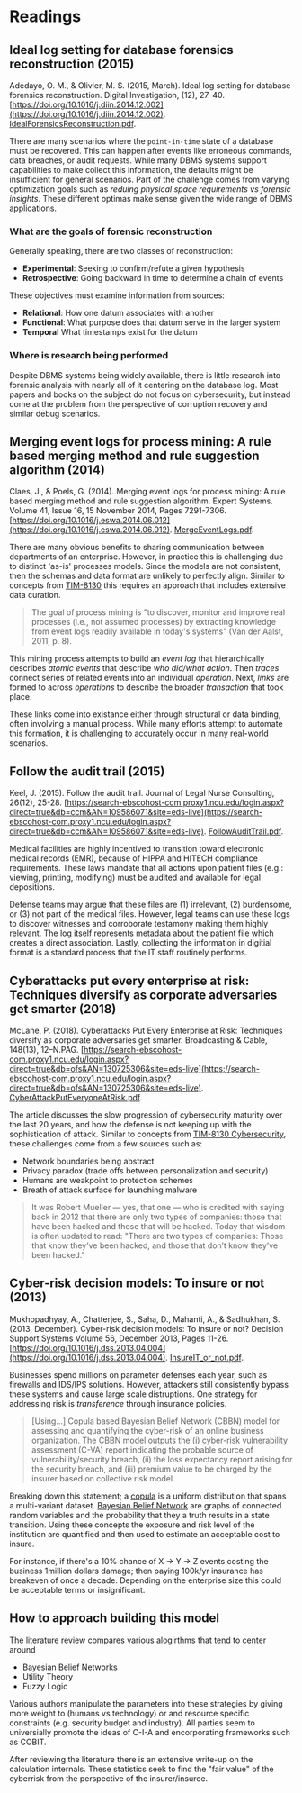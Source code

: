 # Readings

## Ideal log setting for database forensics reconstruction (2015)

Adedayo, O. M., & Olivier, M. S. (2015, March). Ideal log setting for database forensics reconstruction. Digital Investigation, (12), 27-40. [https://doi.org/10.1016/j.diin.2014.12.002](https://doi.org/10.1016/j.diin.2014.12.002). [IdealForensicsReconstruction.pdf](IdealForensicsReconstruction.pdf).

There are many scenarios where the `point-in-time` state of a database must be recovered.  This can happen after events like erroneous commands, data breaches, or audit requests.  While many DBMS systems support capabilities to make collect this information, the defaults might be insufficient for general scenarios.  Part of the challenge comes from varying optimization goals such as _reduing physical space requirements vs forensic insights_.  These different optimas make sense given the wide range of DBMS applications.

### What are the goals of forensic reconstruction

Generally speaking, there are two classes of reconstruction:

- __Experimental__: Seeking to confirm/refute a given hypothesis
- __Retrospective__: Going backward in time to determine a chain of events

These objectives must examine information from sources:

- __Relational__: How one datum associates with another
- __Functional__: What purpose does that datum serve in the larger system
- __Temporal__ What timestamps exist for the datum

### Where is research being performed

Despite DBMS systems being widely available, there is little research into forensic analysis with nearly all of it centering on the database log.  Most papers and books on the subject do not focus on cybersecurity, but instead come at the problem from the perspective of corruption recovery and similar debug scenarios.

## Merging event logs for process mining: A rule based merging method and rule suggestion algorithm (2014)

Claes, J., & Poels, G. (2014). Merging event logs for process mining: A rule based merging method and rule suggestion algorithm. Expert Systems. Volume 41, Issue 16, 15 November 2014, Pages 7291-7306. [https://doi.org/10.1016/j.eswa.2014.06.012](https://doi.org/10.1016/j.eswa.2014.06.012). [MergeEventLogs.pdf](MergeEventLogs.pdf).

There are many obvious benefits to sharing communication between departments of an enterprise.  However, in practice this is challenging due to distinct 'as-is' processes models.  Since the models are not consistent, then the schemas and data format are unlikely to perfectly align.  Similar to concepts from [TIM-8130](https://github.com/dr-natetorious/TIM-8130-Data_Mining) this requires an approach that includes extensive data curation.

> The goal of process mining is "to discover, monitor and improve real processes (i.e., not assumed processes) by extracting knowledge from event logs readily available in today's systems" (Van der Aalst, 2011, p. 8).

This mining process attempts to build an _event log_ that hierarchically describes _atomic events_ that describe _who did/what action_.  Then _traces_ connect series of related events into an individual _operation_.  Next, _links_ are formed to across _operations_ to describe the broader _transaction_ that took place.

These links come into existance either through structural or data binding, often involving a manual process.  While many efforts attempt to automate this formation, it is challenging to accurately occur in many real-world scenarios.

## Follow the audit trail (2015)

Keel, J. (2015). Follow the audit trail. Journal of Legal Nurse Consulting, 26(12), 25-28. [https://search-ebscohost-com.proxy1.ncu.edu/login.aspx?direct=true&db=ccm&AN=109586071&site=eds-live](https://search-ebscohost-com.proxy1.ncu.edu/login.aspx?direct=true&db=ccm&AN=109586071&site=eds-live). [FollowAuditTrail.pdf](FollowAuditTrail.pdf).

Medical facilities are highly incentived to transition toward electronic medical records (EMR), because of HIPPA and HITECH compliance requirements.  These laws mandate that all actions upon patient files (e.g.: viewing, printing, modifying) must be audited and available for legal depositions.

Defense teams may argue that these files are (1) irrelevant, (2) burdensome, or (3) not part of the medical files. However, legal teams can use these logs to discover witnesses and corroborate testamony making them highly relevant.  The log itself represents metadata about the patient file which creates a direct association.  Lastly, collecting the information in digitial format is a standard process that the IT staff routinely performs.  

## Cyberattacks put every enterprise at risk: Techniques diversify as corporate adversaries get smarter (2018)

McLane, P. (2018). Cyberattacks Put Every Enterprise at Risk: Techniques diversify as corporate adversaries get smarter. Broadcasting & Cable, 148(13), 12–N.PAG. [https://search-ebscohost-com.proxy1.ncu.edu/login.aspx?direct=true&db=ofs&AN=130725306&site=eds-live](https://search-ebscohost-com.proxy1.ncu.edu/login.aspx?direct=true&db=ofs&AN=130725306&site=eds-live). [CyberAttackPutEveryoneAtRisk.pdf](CyberAttackPutEveryoneAtRisk.pdf).

The article discusses the slow progression of cybersecurity maturity over the last 20 years, and how the defense is not keeping up with the sophistication of attack.  Similar to concepts from [TIM-8130 Cybersecurity](https://github.com/dr-natetorious/TIM-8301-Principals_of_CyberSecurity), these challenges come from a few sources such as:

- Network boundaries being abstract
- Privacy paradox (trade offs between personalization and security)
- Humans are weakpoint to protection schemes
- Breath of attack surface for launching malware

> It was Robert Mueller — yes, that one — who is credited with saying back in 2012 that there are only two types of companies: those that have been hacked and those that will be hacked. Today that wisdom is often updated to read: "There are two types of companies: Those that know they’ve been hacked, and those that don’t know they’ve been hacked."

## Cyber-risk decision models: To insure or not (2013)

Mukhopadhyay, A., Chatterjee, S., Saha, D., Mahanti, A., & Sadhukhan, S. (2013, December). Cyber-risk decision models: To insure or not? Decision Support Systems Volume 56, December 2013, Pages 11-26. [https://doi.org/10.1016/j.dss.2013.04.004](https://doi.org/10.1016/j.dss.2013.04.004). [InsureIT_or_not.pdf](InsureIT_or_not.pdf).

Businesses spend millions on parameter defenses each year, such as firewalls and IDS/IPS solutions.  However, attackers still consistently bypass these systems and cause large scale distruptions.  One strategy for addressing risk is _transference_ through insurance policies.

> [Using...] Copula based Bayesian Belief Network (CBBN) model for assessing and quantifying the cyber-risk of an online business organization. The CBBN model outputs the (i) cyber-risk vulnerability assessment
(C-VA) report indicating the probable source of vulnerability/security breach, (ii) the loss expectancy report arising for the security breach, and (iii) premium value to be charged by the insurer based on collective risk model.

Breaking down this statement; a [copula](https://www.investopedia.com/terms/c/copula.asp) is a uniform distribution that spans a multi-variant dataset.  [Bayesian Belief Network](https://towardsdatascience.com/introduction-to-bayesian-belief-networks-c012e3f59f1b) are graphs of connected random variables and the probability that they a truth results in a state transition.  Using these concepts the exposure and risk level of the institution are quantified and then used to estimate an acceptable cost to insure.

For instance, if there's a 10% chance of X -> Y -> Z events costing the business 1million dollars damage; then paying 100k/yr insurance has breakeven of once a decade.  Depending on the enterprise size this could be acceptable terms or insignificant.

## How to approach building this model

The literature review compares various alogirthms that tend to center around

- Bayesian Belief Networks
- Utility Theory
- Fuzzy Logic

Various authors manipulate the parameters into these strategies by giving more weight to (humans vs technology) or and resource specific constraints (e.g. security budget and industry).  All parties seem to universially promote the ideas of C-I-A and encorporating frameworks such as COBIT.

After reviewing the literature there is an extensive write-up on the calculation internals.  These statistics seek to find the "fair value" of the cyberrisk from the perspective of the insurer/insuree.
